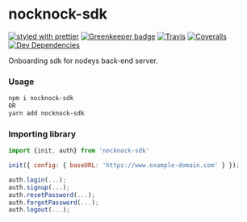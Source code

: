 # nocknock-sdk

[![styled with prettier](https://img.shields.io/badge/styled_with-prettier-ff69b4.svg)](https://github.com/prettier/prettier)
[![Greenkeeper badge](https://badges.greenkeeper.io/alexjoverm/typescript-library-starter.svg)](https://greenkeeper.io/)
[![Travis](https://img.shields.io/travis/alexjoverm/typescript-library-starter.svg)](https://travis-ci.org/alexjoverm/typescript-library-starter)
[![Coveralls](https://img.shields.io/coveralls/alexjoverm/typescript-library-starter.svg)](https://coveralls.io/github/alexjoverm/typescript-library-starter)
[![Dev Dependencies](https://david-dm.org/alexjoverm/typescript-library-starter/dev-status.svg)](https://david-dm.org/alexjoverm/typescript-library-starter?type=dev)

Onboarding sdk for nodeys back-end server.

### Usage

```bash
npm i nocknock-sdk
OR
yarn add nocknock-sdk
```

### Importing library

```javascript
import {init, auth} from 'nocknock-sdk'

init({ config: { baseURL: 'https://www.example-domain.com' } });

auth.login(...);
auth.signup(...);
auth.resetPassword(...);
auth.forgotPassword(...);
auth.logout(...);
```
